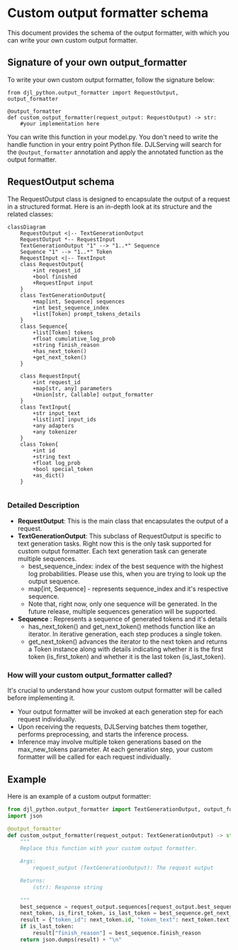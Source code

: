 # Custom output formatter schema

This document provides the schema of the output formatter, with which you can write your own custom output formatter. 


## Signature of your own output_formatter

To write your own custom output formatter, follow the signature below:
```
from djl_python.output_formatter import RequestOutput, output_formatter

@output_formatter
def custom_output_formatter(request_output: RequestOutput) -> str:
    #your implementation here
```

You can write this function in your model.py. You don't need to write the handle function in your entry point Python file. DJLServing will search for the `@output_formatter` annotation and apply the annotated function as the output formatter.

## RequestOutput schema
The RequestOutput class is designed to encapsulate the output of a request in a structured format. Here is an in-depth look at its structure and the related classes:
```mermaid
classDiagram
    RequestOutput <|-- TextGenerationOutput
    RequestOutput *-- RequestInput
    TextGenerationOutput "1" --> "1..*" Sequence
    Sequence "1" --> "1..*" Token
    RequestInput <|-- TextInput
    class RequestOutput{
        +int request_id
        +bool finished
        +RequestInput input
    }
    class TextGenerationOutput{
        +map[int, Sequence] sequences
        +int best_sequence_index
        +list[Token] prompt_tokens_details
    }
    class Sequence{
        +list[Token] tokens
        +float cumulative_log_prob
        +string finish_reason
        +has_next_token()
        +get_next_token()
    }
    
    class RequestInput{
        +int request_id
        +map[str, any] parameters
        +Union[str, Callable] output_formatter
    }
    class TextInput{
        +str input_text
        +list[int] input_ids
        +any adapters
        +any tokenizer
    }
    class Token{
        +int id
        +string text
        +float log_prob
        +bool special_token
        +as_dict()
    }
    
```

### Detailed Description

- **RequestOutput**: This is the main class that encapsulates the output of a request.
- **TextGenerationOutput**: This subclass of RequestOutput is specific to text generation tasks. Right now this is the only task supported for custom output formatter. Each text generation task can generate multiple sequences. 
  - best_sequence_index: index of the best sequence with the highest log probabilities. Please use this, when you are trying to look up the output sequence. 
  - map[int, Sequence] - represents sequence_index and it's respective sequence.
  - Note that, right now, only one sequence will be generated. In the future release, multiple sequences generation will be supported.
- **Sequence** : Represents a sequence of generated tokens and it's details 
  - has_next_token() and get_next_token() methods function like an iterator. In iterative generation, each step produces a single token.
  - get_next_token() advances the iterator to the next token and returns a Token instance along with details indicating whether it is the first token (is_first_token) and whether it is the last token (is_last_token).

### How will your custom output_formatter called?
It's crucial to understand how your custom output formatter will be called before implementing it.
- Your output formatter will be invoked at each generation step for each request individually.
- Upon receiving the requests, DJLServing batches them together, performs preprocessing, and starts the inference process.
- Inference may involve multiple token generations based on the max_new_tokens parameter. At each generation step, your custom formatter will be called for each request individually.


## Example
Here is an example of a custom output formatter:
```python
from djl_python.output_formatter import TextGenerationOutput, output_formatter
import json

@output_formatter
def custom_output_formatter(request_output: TextGenerationOutput) -> str:
    """
    Replace this function with your custom output formatter.

    Args:
        request_output (TextGenerationOutput): The request output

    Returns:
        (str): Response string

    """
    best_sequence = request_output.sequences[request_output.best_sequence_index]
    next_token, is_first_token, is_last_token = best_sequence.get_next_token()
    result = {"token_id": next_token.id, "token_text": next_token.text, "token_log_prob": next_token.log_prob}
    if is_last_token:
        result["finish_reason"] = best_sequence.finish_reason
    return json.dumps(result) + "\n"
```
